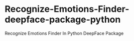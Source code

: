 # Recognize-Emotions-Finder-deepface-package-python
Recognize Emotions Finder In Python DeepFace Package
